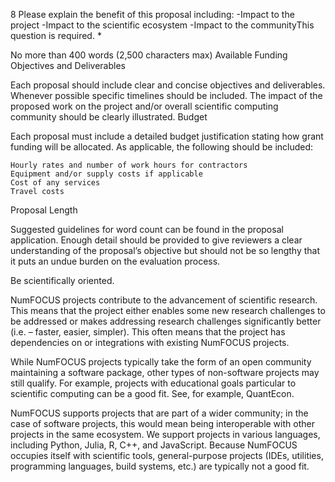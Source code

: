 
8
Please explain the benefit of this proposal including:
-Impact to the project
-Impact to the scientific ecosystem
-Impact to the communityThis question is required. *

No more than 400 words (2,500 characters max)
Available Funding
Objectives and Deliverables

Each proposal should include clear and concise objectives and deliverables. Whenever possible specific timelines should be included. The impact of the proposed work on the project and/or overall scientific computing community should be clearly illustrated.
Budget

Each proposal must include a detailed budget justification stating how grant funding will be allocated. As applicable, the following should be included:

    Hourly rates and number of work hours for contractors
    Equipment and/or supply costs if applicable
    Cost of any services
    Travel costs

Proposal Length

Suggested guidelines for word count can be found in the proposal application. Enough detail should be provided to give reviewers a clear understanding of the proposal’s objective but should not be so lengthy that it puts an undue burden on the evaluation process.


Be scientifically oriented.

NumFOCUS projects contribute to the advancement of scientific research. This means that the project either enables some new research challenges to be addressed or makes addressing research challenges significantly better (i.e. – faster, easier, simpler). This often means that the project has dependencies on or integrations with existing NumFOCUS projects.

While NumFOCUS projects typically take the form of an open community maintaining a software package, other types of non-software projects may still qualify. For example, projects with educational goals particular to scientific computing can be a good fit. See, for example, QuantEcon.

NumFOCUS supports projects that are part of a wider community; in the case of software projects, this would mean being interoperable with other projects in the same ecosystem. We support projects in various languages, including Python, Julia, R, C++, and JavaScript. Because NumFOCUS occupies itself with scientific tools, general-purpose projects (IDEs, utilities, programming languages, build systems, etc.) are typically not a good fit.
